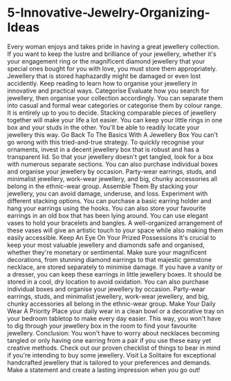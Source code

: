 # 5-Innovative-Jewelry-Organizing-Ideas
Every woman enjoys and takes pride in having a great jewellery collection. If you want to keep the lustre and brilliance of your jewellery, whether it's your engagement ring or the magnificent diamond jewellery that your special ones bought for you with love, you must store them appropriately. Jewellery that is stored haphazardly might be damaged or even lost accidently. Keep reading to learn how to organise your jewellery in innovative and practical ways. Categorise Evaluate how you search for jewellery, then organise your collection accordingly. You can separate them into casual and formal wear categories or categorise them by colour range. It is entirely up to you to decide. Stacking comparable pieces of jewellery together will make your life a lot easier. You can keep your little rings in one box and your studs in the other. You'll be able to readily locate your jewellery this way. Go Back To The Basics With A Jewellery Box You can't go wrong with this tried-and-true strategy. To quickly recognise your ornaments, invest in a decent jewellery box that is robust and has a transparent lid. So that your jewellery doesn't get tangled, look for a box with numerous separate sections. You can also purchase individual boxes and organise your jewellery by occasion. Party-wear earrings, studs, and minimalist jewellery, work-wear jewellery, and big, chunky accessories all belong in the ethnic-wear group. Assemble Them By stacking your jewellery, you can avoid damage, underuse, and loss. Experiment with different stacking options. You can purchase a basic earring holder and hang your earrings using the hooks. You can also store your favourite earrings in an old box that has been lying around. You can use elegant vases to hold your bracelets and bangles. A well-organized arrangement of these vases will give an artistic touch to your space while also making them easily accessible. Keep An Eye On Your Prized Possessions It's crucial to keep your most valuable jewellery and diamonds safe and organised, whether they're monetary or sentimental. Make sure your magnificent decorations, from stunning diamond earrings to that majestic gemstone necklace, are stored separately to minimise damage. If you have a vanity or a dresser, you can keep these earrings in little jewellery boxes. It should be stored in a cool, dry location to avoid oxidation. You can also purchase individual boxes and organise your jewellery by occasion. Party-wear earrings, studs, and minimalist jewellery, work-wear jewellery, and big, chunky accessories all belong in the ethnic-wear group. Make Your Daily Wear A Priority Place your daily wear in a clean bowl or a decorative tray on your bedroom tabletop to make every day easier. This way, you won't have to dig through your jewellery box in the room to find your favourite jewellery. Conclusion: You won't have to worry about necklaces becoming tangled or only having one earring from a pair if you use these easy yet creative methods. Check out our proven checklist of things to bear in mind if you're intending to buy some jewellery. Visit La Solitaire for exceptional handcrafted jewellery that is tailored to your preferences and demands. Make a statement and create a lasting impression when you go out!
